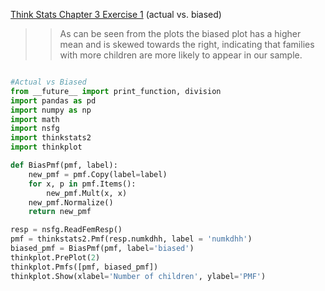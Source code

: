 [Think Stats Chapter 3 Exercise 1](http://greenteapress.com/thinkstats2/html/thinkstats2004.html#toc31) (actual vs. biased)

>> As can be seen from the plots the biased plot has a higher mean and is skewed towards the right, indicating that families with more children are more likely to appear in our sample.
```python

#Actual vs Biased  
from __future__ import print_function, division  
import pandas as pd  
import numpy as np  
import math  
import nsfg  
import thinkstats2  
import thinkplot  

def BiasPmf(pmf, label):  
    new_pmf = pmf.Copy(label=label)  
    for x, p in pmf.Items():  
        new_pmf.Mult(x, x)  
    new_pmf.Normalize()  
    return new_pmf  

resp = nsfg.ReadFemResp()  
pmf = thinkstats2.Pmf(resp.numkdhh, label = 'numkdhh')  
biased_pmf = BiasPmf(pmf, label='biased')  
thinkplot.PrePlot(2)  
thinkplot.Pmfs([pmf, biased_pmf])  
thinkplot.Show(xlabel='Number of children', ylabel='PMF')  

